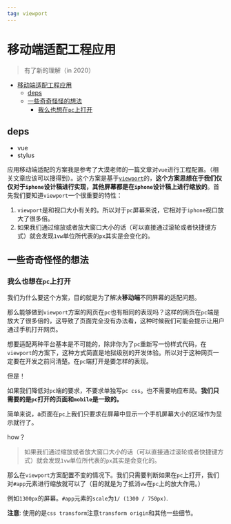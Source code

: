 ```yaml
---
tag: viewport
---
```


# 移动端适配工程应用
> 有了新的理解（in 2020）

- [移动端适配工程应用](#%e7%a7%bb%e5%8a%a8%e7%ab%af%e9%80%82%e9%85%8d%e5%b7%a5%e7%a8%8b%e5%ba%94%e7%94%a8)
  - [deps](#deps)
  - [一些奇奇怪怪的想法](#%e4%b8%80%e4%ba%9b%e5%a5%87%e5%a5%87%e6%80%aa%e6%80%aa%e7%9a%84%e6%83%b3%e6%b3%95)
    - [我么也想在`pc`上打开](#%e6%88%91%e4%b9%88%e4%b9%9f%e6%83%b3%e5%9c%a8pc%e4%b8%8a%e6%89%93%e5%bc%80)

## deps

- vue
- stylus

应用移动端适配的方案我是参考了大漠老师的一篇文章对`vue`进行工程配置。（相关文章应该可以搜得到）。这个方案是基于[`viewport`](/css/css-viewport适配)的，**这个方案思想在于我们仅仅对于`iphone`设计稿进行实现，其他屏幕都是在`iphone`设计稿上进行缩放的**。首先我们要知道`viewport`一个很重要的特性：

1. `viewport`是和视口大小有关的。所以对于`pc`屏幕来说，它相对于`iphone`视口放大了很多倍。
2. 如果我们通过缩放或者放大窗口大小的话（可以直接通过滚轮或者快捷键方式）就会发现`1vw`单位所代表的`px`其实是会变化的。

## 一些奇奇怪怪的想法

### 我么也想在`pc`上打开

我们为什么要这个方案，目的就是为了解决**移动端**不同屏幕的适配问题。

那么能够做到`viewport`方案的网页在`pc`也有相同的表现吗？这样的网页在`pc`端是放大了很多倍的，这导致了页面完全没有办法看，这种时候我们可能会提示让用户通过手机打开网页。

想要适配两种平台基本是不可能的，除非你为了`pc`重新写一份样式代码，在`viewport`的方案下，这种方式简直是地狱级别的开发体验。所以对于这种网页一定要在开发之前问清楚。在`pc`端打开是要怎样的表现。

但是！

如果我们降低对`pc`端的要求，不要求单独写`pc css`。也不需要响应布局。**我们只需要的是`pc`打开的页面和`mobile`是一致的。**

简单来说，a页面在`pc`上我们只要求在屏幕中显示一个手机屏幕大小的区域作为显示就行了。

how？

> 如果我们通过缩放或者放大窗口大小的话（可以直接通过滚轮或者快捷键方式）就会发现`1vw`单位所代表的`px`其实是会变化的。

那么在`viewport`方案配置不变的情况下。我们只需要判断如果在`pc`上打开，我们对`#app`元素进行缩放就可以了（目的就是为了抵消`vw`在`pc`上的放大作用。）

例如`1300px`的屏幕。`#app`元素的`scale`为`1/ (1300 / 750px)`.

**注意**: 使用的是`css transform`注意`transform origin`和其他一些细节。
